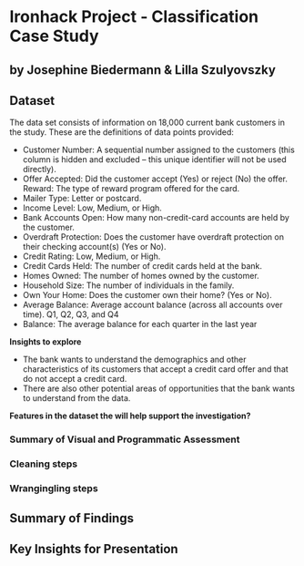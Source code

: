 # Ironhack Project - Classification Case Study

## by Josephine Biedermann & Lilla Szulyovszky

## Dataset

The data set consists of information on 18,000 current bank customers in the study. These are the definitions of data points provided:

- Customer Number: A sequential number assigned to the customers (this column is hidden and excluded – this unique identifier will not be used directly).
- Offer Accepted: Did the customer accept (Yes) or reject (No) the offer. Reward: The type of reward program offered for the card.
- Mailer Type: Letter or postcard.
- Income Level: Low, Medium, or High.
- Bank Accounts Open: How many non-credit-card accounts are held by the customer.
- Overdraft Protection: Does the customer have overdraft protection on their checking account(s) (Yes or No).
- Credit Rating: Low, Medium, or High.
- Credit Cards Held: The number of credit cards held at the bank.
- Homes Owned: The number of homes owned by the customer.
- Household Size: The number of individuals in the family.
- Own Your Home: Does the customer own their home? (Yes or No).
- Average Balance: Average account balance (across all accounts over time). Q1, Q2, Q3, and Q4
- Balance: The average balance for each quarter in the last year


**Insights to explore**

-  The bank wants to understand the demographics and other characteristics of its customers that accept a credit card offer and that do not accept a credit card.
-  There are also other potential areas of opportunities that the bank wants to understand from the data.

**Features in the dataset the will help support the investigation?**



### Summary of Visual and Programmatic Assessment

### Cleaning steps

### Wrangingling steps

## Summary of Findings


## Key Insights for Presentation

